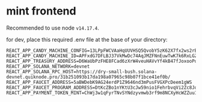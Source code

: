 # mint frontend

Recommended to use node `v14.17.4`.

for dev, place this required .env file at the base of your directory:

```
REACT_APP_CANDY_MACHINE_CONFIG=13LPpFWCVAaHqUUVHSQ5QvobY5zK62X7fx2ws2rBrRmB
REACT_APP_CANDY_MACHINE_ID=APFxdG7DFLBJ37VkMwDc74AqJMZFNnEuwTwK7k6RxLGZ
REACT_APP_TREASURY_ADDRESS=D6WaUbPzFHE8FCad6zXrW4veuHAVvYf4kB47fJoxooPo
REACT_APP_SOLANA_NETWORK=devnet
REACT_APP_SOLANA_RPC_HOST=https://dry-small-bush.solana-devnet.quiknode.pro/31b251093b17da198a07965c98b07f1bce41ef0b/
REACT_APP_FAUCET_ADDRESS=5aBWDebK9AG24erdP1Z9646nd3mPusFVGXPcDeem1gWS
REACT_APP_FAUCET_PROGRAM_ADDRESS=DtKcZBo1nYKtU3cJw59nio1FehrbvqVi2Zc8Jqvvt92D
REACT_APP_PAYMENT_TOKEN_MINT=ChWj3w1qFyrTNvSYNdzyvmwb3rf9m8NCXyHcWZZuu1R2
```
